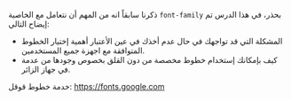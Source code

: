 ذكرنا سابقاً انه من المهم أن نتعامل مع الخاصية `font-family` بحذر، في هذا الدرس تم إيضاح التالي:

- المشكلة التي قد تواجهك في حال عدم أخذك في عين الأعتبار أهمية إختيار الخطوط المتوافقة مع اجهزة جميع المستخدمين.
- كيف بإمكانك إستخدام خطوط مخصصة من دون القلق بخصوص وجودها من عدمة في جهاز الزائر.

خدمة خطوط قوقل:
https://fonts.google.com

